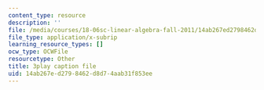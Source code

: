 ```yaml
---
content_type: resource
description: ''
file: /media/courses/18-06sc-linear-algebra-fall-2011/14ab267ed2798462d8d74aab31f853ee_55AoWKZZtww.srt
file_type: application/x-subrip
learning_resource_types: []
ocw_type: OCWFile
resourcetype: Other
title: 3play caption file
uid: 14ab267e-d279-8462-d8d7-4aab31f853ee
---
```

